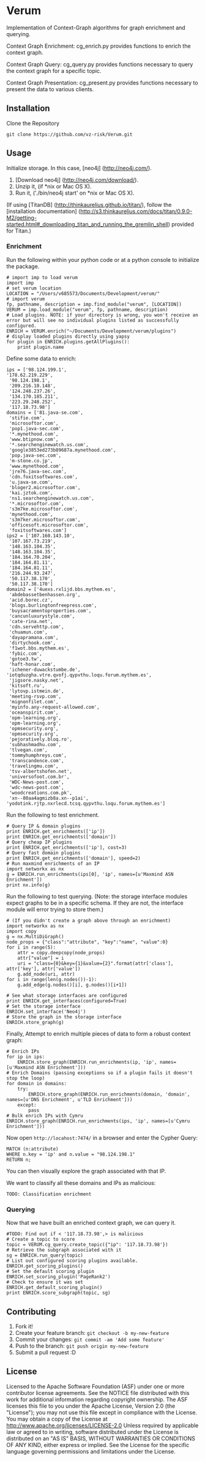Verum
=====

Implementation of Context-Graph algorithms for graph enrichment and querying. 

Context Graph Enrichment:
cg_enrich.py provides functions to enrich the context graph.

Context Graph Query:
cg_query.py provides functions necessary to query the context graph for a specific topic.

Context Graph Presentation:
cg_present.py provides functions necessary to present the data to various clients.


## Installation

Clone the Repository
```
git clone https://github.com/vz-risk/Verum.git
```


## Usage
Initialize storage.  In this case, [neo4j] (http://neo4j.com/).
1.  [Download neo4j] (http://neo4j.com/download/).
2.  Unzip it, (if *nix or Mac OS X).
3.  Run it, ('./bin/neo4j start' on *nix or Mac OS X).

(If using [TitanDB] (http://thinkaurelius.github.io/titan/), follow the [installation documentation] (http://s3.thinkaurelius.com/docs/titan/0.9.0-M2/getting-started.html#_downloading_titan_and_running_the_gremlin_shell) provided for Titan.)

### Enrichment

Run the following within your python code or at a python console to initialize the package.
```
# import imp to load verum
import imp
# set verum location
LOCATION = "/Users/v685573/Documents/Development/verum/"
# import verum
fp, pathname, description = imp.find_module("verum", [LOCATION])
VERUM = imp.load_module("verum", fp, pathname, description)
# Load plugins. NOTE: if your directory is wrong, you won't receive an error but will see no individual plugins listed as successfully configured.
ENRICH = VERUM.enrich("~/Documents/Development/verum/plugins")
# display loaded plugins directly using yapsy
for plugin in ENRICH.plugins.getAllPlugins():
    print plugin.name
```

Define some data to enrich:
```
ips = ['98.124.199.1',
'178.62.219.229',
 '98.124.198.1',
 '209.216.10.148',
 '124.248.237.26',
 '134.170.185.211',
 '223.29.248.252',
 '117.18.73.98']
domains = ['81.java-se.com',
 'stifie.com',
 'microsoftor.com',
 'pop1.java-sec.com',
 '*.mynethood.com',
 'www.btipnow.com',
 '*.searchenginewatch.us.com',
 'google3853ed273b89687a.mynethood.com',
 'pop.java-sec.com',
 'm-stone.co.jp',
 'www.mynethood.com',
 'jre76.java-sec.com',
 'cdn.foxitsoftwares.com',
 'u.java-se.com',
 'bloger2.microsoftor.com',
 'kai.jztok.com',
 'ns1.searchenginewatch.us.com',
 '*.microsoftor.com',
 's3m7ke.microsoftor.com',
 'mynethood.com',
 's3m7ker.microsoftor.com',
 'officesoft.microsoftor.com',
 'foxitsoftwares.com']
ips2 = ['107.160.143.10',
 '107.167.73.219',
 '148.163.104.35',
 '148.163.104.35',
 '184.164.70.204',
 '184.164.81.11',
 '184.164.81.11',
 '216.244.93.247',
 '50.117.38.170',
 '50.117.38.170']
domain2 = ['4uexs.rxlijd.bbs.mythem.es',
 'abdebassetbenhassen.org',
 'acid.borec.cz',
 'blogs.burlingtonfreepress.com',
 'buysacramentoproperties.com',
 'cancunluxurystyle.com',
 'cate-rina.net',
 'cdn.servehttp.com',
 'chuamun.com',
 'dayapramana.com',
 'dirtychook.com',
 'f1wot.bbs.mythem.es',
 'fybic.com',
 'gotoe3.tw',
 'haft-honar.com',
 'ichener-duwackstumbe.de',
'iotqduzgha.vtre.qvofj.qypvthu.loqu.forum.mythem.es',
 'jigsore.nasky.net',
 'kitsoft.ru',
 'lytovp.istmein.de',
 'meeting-rsvp.com',
 'mignonfilet.com',
 'myinfo.any-request-allowed.com',
 'oceanspirit.com',
 'opm-learning.org',
 'opm-learning.org',
 'opmsecurity.org',
 'opmsecurity.org',
 'pejoratively.bloq.ro',
 'subhashmadhu.com',
 'tlvegan.com',
 'tommyhumphreys.com',
 'transcandence.com',
 'travelingmu.com',
 'tsv-albertshofen.net',
 'universofoot.com.br',
 'WDC-News-post.com',
 'wdc-news-post.com',
 'woodcreations.com.pk',
 'xn--80aa4agmizb8a.xn--p1ai',
'yodotink.rjtp.nxrlecd.tcsq.qypvthu.loqu.forum.mythem.es']
 ```

Run the following to test enrichment.
```
# Query IP & domain plugins
print ENRICH.get_enrichments(['ip'])
print ENRICH.get_enrichments(['domain'])
# Query cheap IP plugins
print ENRICH.get_enrichments(['ip'], cost=3)
# Query fast domain plugins
print ENRICH.get_enrichments(['domain'], speed=2)
# Run maxmind enrichments of an IP
import networkx as nx
g = ENRICH.run_enrichments(ips[0], 'ip', names=[u'Maxmind ASN Enrichment'])
print nx.info(g)
```

Run the following to test querying.  (Note: the storage interface modules expect graphs to be in a specific schema.  If they are not, the interface module will error trying to store them.)
```
# (If you didn't create a graph above through an enrichment)
import networkx as nx
import copy
g = nx.MultiDiGraph()
node_props = {"class":"attribute", "key":"name", "value":0}
for i in range(5):
    attr = copy.deepcopy(node_props)
    attr["value"] = i
    uri = "class={0}&key={1}&value={2}".format(attr['class'], attr['key'], attr['value'])
    g.add_node(uri, attr)
for i in range(len(g.nodes())-1):
    g.add_edge(g.nodes()[i], g.nodes()[i+1])
```

```
# See what storage interfaces are configured
print ENRICH.get_interfaces(configured=True)
# Set the storage interface
ENRICH.set_interface('Neo4j')
# Store the graph in the storage interface
ENRICH.store_graph(g)
```

Finally, Attempt to enrich multiple pieces of data to form a robust context graph:
```
# Enrich IPs
for ip in ips:
    ENRICH.store_graph(ENRICH.run_enrichments(ip, 'ip', names=[u'Maxmind ASN Enrichment']))
# Enrich Domains (passing exceptions so if a plugin fails it doesn't stop the loop)
for domain in domains:
    try:
        ENRICH.store_graph(ENRICH.run_enrichments(domain, 'domain', names=[u'DNS Enrichment', u'TLD Enrichment']))
    except:
        pass
# Bulk enrich IPs with Cymru
ENRICH.store_graph(ENRICH.run_enrichments(ips, 'ip', names=[u'Cymru Enrichment']))
```

Now open `http://locahost:7474/` in a browser and enter the Cypher Query:
```
MATCH (n:attribute) 
WHERE n.key = 'ip' and n.value = "98.124.198.1" 
RETURN n;
```
You can then visually explore the graph associated with that IP.

We want to classify all these domains and IPs as malicious:
```
TODO: Classification enrichment
```

### Querying

Now that we have built an enriched context graph, we can query it.

```
#TODO: Find out if < '117.18.73.98',> is malicious
# Create a topic to score
topic = VERUM.cg_query.create_topic({"ip": '117.18.73.98'})
# Retrieve the subgraph associated with it
sg = ENRICH.run_query(topic)
# List out configured scoring plugins available.
ENRICH.get_scoring_plugins()
# Set the default scoring plugin
ENRICH.set_scoring_plugin('PageRank2')
# Check to ensure it was set
ENRICH.get_default_scoring_plugin()
print ENRICH.score_subgraph(topic, sg)
```


## Contributing
1. Fork it!
2. Create your feature branch: `git checkout -b my-new-feature`
3. Commit your changes: `git commit -am 'Add some feature'`
4. Push to the branch: `git push origin my-new-feature`
5. Submit a pull request :D


## License

Licensed to the Apache Software Foundation (ASF) under one
or more contributor license agreements.  See the NOTICE file
distributed with this work for additional information
regarding copyright ownership.  The ASF licenses this file
to you under the Apache License, Version 2.0 (the
"License"); you may not use this file except in compliance
with the License.  You may obtain a copy of the License at
  http://www.apache.org/licenses/LICENSE-2.0
Unless required by applicable law or agreed to in writing,
software distributed under the License is distributed on an
"AS IS" BASIS, WITHOUT WARRANTIES OR CONDITIONS OF ANY
KIND, either express or implied.  See the License for the
specific language governing permissions and limitations
under the License.